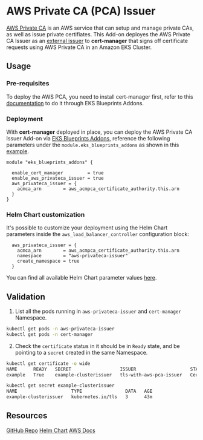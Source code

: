 # AWS Private CA (PCA) Issuer

[AWS Private CA](https://aws.amazon.com/private-ca/) is an AWS service that can setup and manage private CAs, as well as issue private certifiates. This Add-on deployes the AWS Private CA Issuer as an [external issuer](https://cert-manager.io/docs/configuration/external/) to **cert-manager** that signs off certificate requests using AWS Private CA in an Amazon EKS Cluster.

## Usage

### Pre-requisites

To deploy the AWS PCA, you need to install cert-manager first, refer to this [documentation](https://github.com/aws-ia/terraform-aws-eks-blueprints-addons/docs/cert-manager.md) to do it through EKS Blueprints Addons.

### Deployment

With **cert-manager** deployed in place, you can deploy the AWS Private CA Issuer Add-on via [EKS Blueprints Addons](https://github.com/aws-ia/terraform-aws-eks-blueprints-addons), reference the following parameters under the `module.eks_blueprints_addons` as shown in this [example](https://github.com/aws-ia/terraform-aws-eks-blueprints/blob/main/examples/fargate-serverless/main.tf#L114-L120).

```hcl
module "eks_blueprints_addons" {

  enable_cert_manager         = true
  enable_aws_privateca_issuer = true
  aws_privateca_issuer = {
    acmca_arn        = aws_acmpca_certificate_authority.this.arn
  }
}
```

### Helm Chart customization

It's possible to customize your deployment using the Helm Chart parameters inside the `aws_load_balancer_controller` configuration block:

```hcl
  aws_privateca_issuer = {
    acmca_arn        = aws_acmpca_certificate_authority.this.arn
    namespace        = "aws-privateca-issuer"
    create_namespace = true
  }
```

You can find all available Helm Chart parameter values [here](https://github.com/cert-manager/aws-privateca-issuer/blob/main/charts/aws-pca-issuer/values.yaml).

## Validation

1. List all the pods running in `aws-privateca-issuer` and `cert-manager` Namespace.

```sh
kubectl get pods -n aws-privateca-issuer
kubectl get pods -n cert-manager
```

2. Check the `certificate` status in it should be in `Ready` state, and be pointing to a `secret` created in the same Namespace.

```sh
kubectl get certificate -o wide
NAME      READY   SECRET                  ISSUER                    STATUS                                          AGE
example   True    example-clusterissuer   tls-with-aws-pca-issuer   Certificate is up to date and has not expired   41m

kubectl get secret example-clusterissuer
NAME                    TYPE                DATA   AGE
example-clusterissuer   kubernetes.io/tls   3      43m
```

## Resources

[GitHub Repo](https://github.com/cert-manager/aws-privateca-issuer)
[Helm Chart](https://github.com/cert-manager/aws-privateca-issuer/tree/main/charts/aws-pca-issuer)
[AWS Docs](https://docs.aws.amazon.com/privateca/latest/userguide/PcaKubernetes.html)